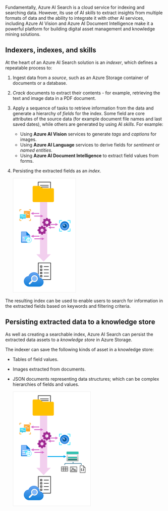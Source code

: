 Fundamentally, Azure AI Search is a cloud service for indexing and searching data. However, its use of AI *skills* to extract insights from multiple formats of data and the ability to integrate it with other AI services, including Azure AI Vision and Azure AI Document Intelligence make it a powerful platform for building digital asset management and knowledge mining solutions.

## Indexers, indexes, and skills

At the heart of an Azure AI Search solution is an *indexer*, which defines a repeatable process to:

1. Ingest data from a *source*, such as an Azure Storage container of documents or a database.
1. *Crack* documents to extract their contents - for example, retrieving the text and image data in a PDF document.
1. Apply a sequence of tasks to retrieve information from the data and generate a hierarchy of *fields* for the index. Some field are core attributes of the source data (for example document file names and last saved dates), while others are generated by using AI *skills*. For example:
    - Using **Azure AI Vision** services to generate *tags* and *captions* for images.
    - Using **Azure AI Language** services to derive fields for *sentiment* or *named entities*.
    - Using **Azure AI Document Intelligence** to extract field values from forms.
1. Persisting the extracted fields as an *index*.

    ![Diagram of an indexer using AI skills to extract fields from source documents and create an index.](../media/indexer.png)

The resulting index can be used to enable users to search for information in the extracted fields based on keywords and filtering criteria.

## Persisting extracted data to a knowledge store

As well as creating a searchable index, Azure AI Search can persist the extracted data assets to a *knowledge store* in Azure Storage.

The indexer can save the following kinds of asset in a knowledge store:

- Tables of field values.
- Images extracted from documents.
- JSON documents representing data structures; which can be complex hierarchies of fields and values.

    ![Diagram of an indexer storing tables, image,s and documents in a knowldge store.](../media/knowledge-store.png)